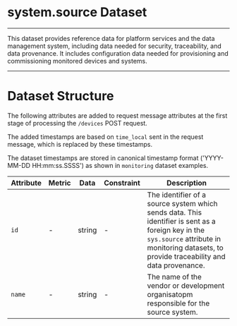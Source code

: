 # system.source Dataset
---

This dataset provides reference data for platform services and the data management system, including data needed for security, traceability, and data provenance. It includes configuration data needed for provisioning and commissioning monitored devices and systems.


---

# Dataset Structure 

The following attributes are added to request message attributes at the first stage of processing the `/devices` POST request. 

The added timestamps are based on `time_local` sent in the request message, which is replaced by these timestamps.  

The dataset timestamps are stored in canonical timestamp format ('YYYY-MM-DD HH:mm:ss.SSSS') as shown in `monitoring` dataset examples.

Attribute | Metric | Data | Constraint | Description
--- | --- | --- | --- | ---
`id` | - | string | - | The identifier of a source system which sends data. This identifier is sent as a foreign key in the `sys.source` attribute in monitoring datasets, to provide traceability and data provenance.
`name` | - | string | - | The name of the vendor or development organisatopm responsible for the source system. 

```

